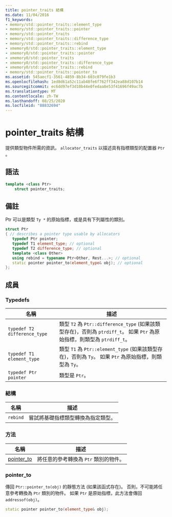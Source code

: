 ```yaml
---
title: pointer_traits 結構
ms.date: 11/04/2016
f1_keywords:
- memory/std::pointer_traits::element_type
- memory/std::pointer_traits::pointer
- memory/std::pointer_traits
- memory/std::pointer_traits::difference_type
- memory/std::pointer_traits::rebind
- xmemory0/std::pointer_traits::element_type
- xmemory0/std::pointer_traits::pointer
- xmemory0/std::pointer_traits
- xmemory0/std::pointer_traits::difference_type
- xmemory0/std::pointer_traits::rebind
- memory/std::pointer_traits::pointer_to
ms.assetid: 545aecf1-3561-4859-8b34-603c079fe1b3
ms.openlocfilehash: 1ed8d61a52c11ab48fe6f762ff342ea88d107b14
ms.sourcegitcommit: ec6dd97ef3d10b44e0fedaa8e53f41696f49ac7b
ms.translationtype: MT
ms.contentlocale: zh-TW
ms.lasthandoff: 08/25/2020
ms.locfileid: "88832694"
---
```

# <a name="pointer_traits-struct"></a>pointer_traits 結構

提供類型物件所需的資訊， `allocator_traits` 以描述具有指標類型的配置器 `Ptr` 。

## <a name="syntax"></a>語法

```cpp
template <class Ptr>
    struct pointer_traits;
```

## <a name="remarks"></a>備註

Ptr 可以是類型 `Ty *` 的原始指標，或是具有下列屬性的類別。

```cpp
struct Ptr
{ // describes a pointer type usable by allocators
   typedef Ptr pointer;
   typedef T1 element_type; // optional
   typedef T2 difference_type; // optional
   template <class Other>
   using rebind = typename Ptr<Other, Rest...>; // optional
   static pointer pointer_to(element_type& obj); // optional
};
```

## <a name="members"></a>成員

### <a name="typedefs"></a>Typedefs

|名稱|描述|
|-|-|
|`typedef T2 difference_type`|類型 `T2` 為 `Ptr::difference_type` (如果該類型存在)，否則為 `ptrdiff_t`。 如果 `Ptr` 為原始指標，則類型為 `ptrdiff_t`。|
|`typedef T1 element_type`|類型 `T1` 為 `Ptr::element_type` (如果該類型存在)，否則為 `Ty`。 如果 `Ptr` 為原始指標，則類型為 `Ty`。|
|`typedef Ptr pointer`|類型是 `Ptr`。|

### <a name="structs"></a>結構

|名稱|描述|
|-|-|
|`rebind`|嘗試將基礎指標類型轉換為指定類型。|

### <a name="methods"></a>方法

|名稱|描述|
|----------|-----------------|
|[pointer_to](#pointer_to)|將任意的參考轉換為 `Ptr` 類別的物件。|

### <a name="pointer_to"></a><a name="pointer_to"></a> pointer_to

傳回 `Ptr::pointer_to(obj)` 的靜態方法 (如果該函式存在)。 否則，不可能將任意參考轉換為 `Ptr` 類別的物件。 如果 `Ptr` 是原始指標，此方法會傳回 `addressof(obj)`。

```cpp
static pointer pointer_to(element_type& obj);
```
